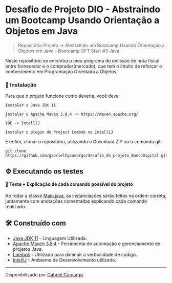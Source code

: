 # Desafio de Projeto DIO - Abstraindo um Bootcamp Usando Orientação a Objetos em Java
> Repositório Projeto -> Abstraindo um Bootcamp Usando Orientação a Objetos em Java - Bootcamp GFT Start #3 Java

Neste repositório se encontra o meu programa de emissão de nota fiscal entre fornecedor e o comprador(mercado), que tem o intuito de reforçar o conhecimento em Programação Orientada a Objetos.


### 🔧 Instalação

Para que o projeto funcione como deveria, você deve:

```
Instalar o Java JDK 11 
```

```
Instalar o Apache Maven 3.8.4 -> https://maven.apache.org/
```

```
IDE -> IntelliJ
```

```
Instalar o plugin do Project Lombok no IntelliJ
```

E enfim, clonar o repositório, utilizando o Download ZIP ou o comando git:

```
git clone https://github.com/gabrielhgcamargo/desafio_de_projeto_BancoDigital.git
```


## ⚙️ Executando os testes

#### :bookmark_tabs: Teste + Explicação de cada comando possível do projeto
Ao rodar a classe [Main.java](https://github.com/gabrielhgcamargo/desafio-dio-Estoque/blob/master/src/main/java/Main.java), as instanciações serão feitas na ordem correta, juntamente com anotações comentadas explicando cada comando realizado.

## 🛠️ Construído com
* [Java JDK 11](https://dev.java/) - Linguagem Utilizada.
* [Apache Maven 3.8.4](https://maven.apache.org/) -  Ferramenta de automação e gerenciamento de projetos Java.
* [Lombok](https://projectlombok.org/) - Utilizado para diminuir a verbosidade de código.
* [IntelliJ](https://www.jetbrains.com/pt-br/idea/) - Ambiente de Desenvolvimento utilizado.


------------

Disponibilizado por [Gabriel Camargo](https://www.linkedin.com/in/gabrielhgcamargo/ "Linkedin de Gabriel Camargo").
